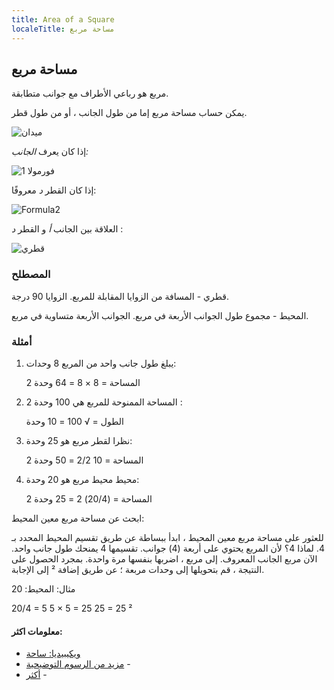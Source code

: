 ```yaml
---
title: Area of a Square
localeTitle: مساحة مربع
---
```

## مساحة مربع

مربع هو رباعي الأطراف مع جوانب متطابقة.

يمكن حساب مساحة مربع إما من طول الجانب ، أو من طول قطر.

![ميدان](https://github.com/viso-gio/HostedImages/blob/master/square.jpg?raw=true)

إذا كان يعرف _الجانب:_

![فورمولا 1](https://github.com/viso-gio/HostedImages/blob/master/AreaSquare1.png?raw=true)

إذا كان القطر _د_ معروفًا:

![Formula2](https://github.com/viso-gio/HostedImages/blob/master/AreaSquare2.png?raw=true)

العلاقة بين الجانب _أ_ و القطر _د_ :

![قطري](https://github.com/viso-gio/HostedImages/blob/master/DiagonalSquare.png?raw=true)

### المصطلح

قطري - المسافة من الزوايا المقابلة للمربع. الزوايا 90 درجة.

المحيط - مجموع طول الجوانب الأربعة في مربع. الجوانب الأربعة متساوية في مربع.

### أمثلة

1.  يبلغ طول جانب واحد من المربع 8 وحدات:
    
    المساحة = 8 × 8 = 64 وحدة 2
    
2.  المساحة الممنوحة للمربع هي 100 وحدة 2 :
    
    الطول = √ 100 = 10 وحدة
    
3.  نظرا لقطر مربع هو 25 وحدة:
    
    المساحة = 10 2/2 = 50 وحدة 2
    
4.  محيط محيط مربع هو 20 وحدة:
    
    المساحة = (20/4) 2 = 25 وحدة 2
    

ابحث عن مساحة مربع معين المحيط:

للعثور على مساحة مربع معين المحيط ، ابدأ ببساطة عن طريق تقسيم المحيط المحدد بـ 4. لماذا 4؟ لأن المربع يحتوي على أربعة (4) جوانب. تقسيمها 4 يمنحك طول جانب واحد. الآن مربع الجانب المعروف. إلى مربع ، اضربها بنفسها مرة واحدة. بمجرد الحصول على النتيجة ، قم بتحويلها إلى وحدات مربعة ؛ عن طريق إضافة ² إلى الإجابة.

مثال: المحيط: 20

20/4 = 5 5 × 5 = 25 25 = 25 ²

#### معلومات اكثر:

*   [ويكيبيديا: ساحة](https://en.wikipedia.org/wiki/Square#Perimeter_and_area)
*   [مزيد من الرسوم التوضيحية](https://www.wikihow.com/Find-the-Area-of-a-Square) -
*   [أكثر](https://sciencing.com/area-square-using-its-perimeter-7991359.html) -